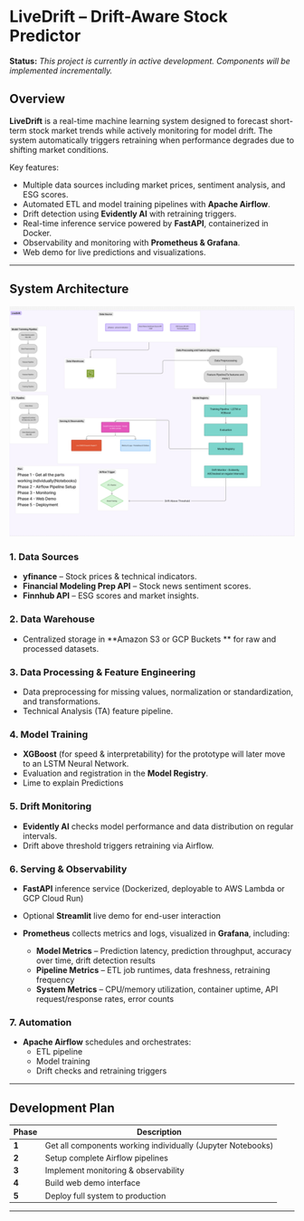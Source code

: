 # LiveDrift – Drift-Aware Stock Predictor

**Status:** *This project is currently in active development. Components will be implemented incrementally.*

## Overview
**LiveDrift** is a real-time machine learning system designed to forecast short-term stock market trends while actively monitoring for model drift. The system automatically triggers retraining when performance degrades due to shifting market conditions.

Key features:
- Multiple data sources including market prices, sentiment analysis, and ESG scores.
- Automated ETL and model training pipelines with **Apache Airflow**.
- Drift detection using **Evidently AI** with retraining triggers.
- Real-time inference service powered by **FastAPI**, containerized in Docker.
- Observability and monitoring with **Prometheus & Grafana**.
- Web demo for live predictions and visualizations.

---

##  System Architecture

<a href="frontend-clausebit/public/assets/main-demo.mp4">
  <img src="/Livedrift-System-Design.png" alt="Demo" width="700">
</a>

### 1. Data Sources
- **yfinance** – Stock prices & technical indicators.
- **Financial Modeling Prep API** – Stock news sentiment scores.
- **Finnhub API** – ESG scores and market insights.

### 2. Data Warehouse
- Centralized storage in **Amazon S3 or GCP Buckets ** for raw and processed datasets.

### 3. Data Processing & Feature Engineering
- Data preprocessing for missing values, normalization or standardization, and transformations.
- Technical Analysis (TA) feature pipeline.

### 4. Model Training
- **XGBoost** (for speed & interpretability) for the prototype will later move to an LSTM Neural Network.
- Evaluation and registration in the **Model Registry**.
- Lime to explain Predictions 

### 5. Drift Monitoring
- **Evidently AI** checks model performance and data distribution on regular intervals.
- Drift above threshold triggers retraining via Airflow.

### 6. Serving & Observability
- **FastAPI** inference service (Dockerized, deployable to AWS Lambda or GCP Cloud Run)  
- Optional **Streamlit** live demo for end-user interaction  
- **Prometheus** collects metrics and logs, visualized in **Grafana**, including:

  - **Model Metrics** – Prediction latency, prediction throughput, accuracy over time, drift detection results  
  - **Pipeline Metrics** – ETL job runtimes, data freshness, retraining frequency  
  - **System Metrics** – CPU/memory utilization, container uptime, API request/response rates, error counts  



### 7. Automation
- **Apache Airflow** schedules and orchestrates:
  - ETL pipeline
  - Model training
  - Drift checks and retraining triggers

---

##  Development Plan

| Phase  | Description |
|--------|-------------|
| **1**  | Get all components working individually (Jupyter Notebooks) |
| **2**  | Setup complete Airflow pipelines |
| **3**  | Implement monitoring & observability |
| **4**  | Build web demo interface |
| **5**  | Deploy full system to production |

---


